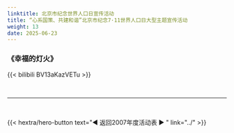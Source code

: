 ```yaml
---
linktitle: 北京市纪念世界人口日宣传活动
title: “心系国策、共建和谐”北京市纪念7·11世界人口日大型主题宣传活动
weight: 13
date: 2025-06-23
---
```


### 《幸福的灯火》

{{< bilibili BV13aKazVETu >}}


<br>
<hr>
<br>

{{< hextra/hero-button text="◀ 返回2007年度活动表 ▶ " link="../" >}}